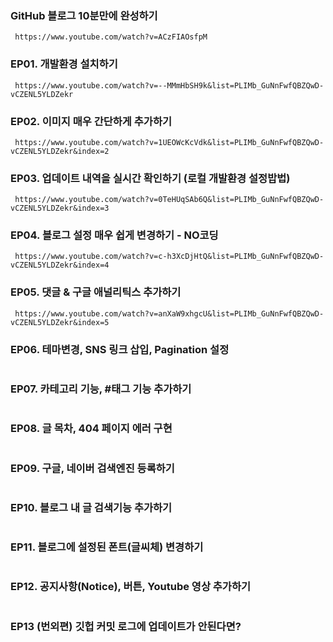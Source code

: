 ### GitHub 블로그 10분만에 완성하기

```
 https://www.youtube.com/watch?v=ACzFIAOsfpM
```

### EP01. 개발환경 설치하기

```
 https://www.youtube.com/watch?v=--MMmHbSH9k&list=PLIMb_GuNnFwfQBZQwD-vCZENL5YLDZekr
```

### EP02. 이미지 매우 간단하게 추가하기

```
 https://www.youtube.com/watch?v=1UEOWcKcVdk&list=PLIMb_GuNnFwfQBZQwD-vCZENL5YLDZekr&index=2
```

### EP03. 업데이트 내역을 실시간 확인하기 (로컬 개발환경 설정밥법)

```
 https://www.youtube.com/watch?v=0TeHUqSAb6Q&list=PLIMb_GuNnFwfQBZQwD-vCZENL5YLDZekr&index=3
```

### EP04. 블로그 설정 매우 쉽게 변경하기 - NO코딩

```
 https://www.youtube.com/watch?v=c-h3XcDjHtQ&list=PLIMb_GuNnFwfQBZQwD-vCZENL5YLDZekr&index=4
```

### EP05. 댓글 & 구글 애널리틱스 추가하기

```
 https://www.youtube.com/watch?v=anXaW9xhgcU&list=PLIMb_GuNnFwfQBZQwD-vCZENL5YLDZekr&index=5
```

### EP06. 테마변경, SNS 링크 삽입, Pagination 설정

```

```

### EP07. 카테고리 기능, #태그 기능 추가하기

```

```

### EP08. 글 목차, 404 페이지 에러 구현

```

```

### EP09. 구글, 네이버 검색엔진 등록하기

```

```

### EP10. 블로그 내 글 검색기능 추가하기

```

```

### EP11. 블로그에 설정된 폰트(글씨체) 변경하기

```

```

### EP12. 공지사항(Notice), 버튼, Youtube 영상 추가하기

```

```

### EP13 (번외편) 깃헙 커밋 로그에 업데이트가 안된다면?

```

```